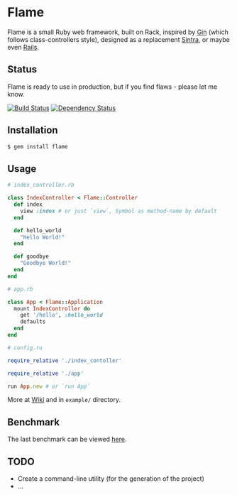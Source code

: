 # Flame

Flame is a small Ruby web framework, built on Rack,
inspired by [Gin](https://github.com/jcasts/gin)
(which follows class-controllers style),
designed as a replacement [Sintra](https://github.com/sinatra/sinatra),
or maybe even [Rails](https://github.com/rails/rails).

## Status

Flame is ready to use in production, but if you find flaws - please let me know.

[![Build Status](https://travis-ci.org/AlexWayfer/flame.svg?branch=master)](https://travis-ci.org/AlexWayfer/flame)
[![Dependency Status](https://gemnasium.com/badges/github.com/AlexWayfer/flame.svg)](https://gemnasium.com/github.com/AlexWayfer/flame)

## Installation

```bash
$ gem install flame
```

## Usage

```ruby
# index_controller.rb

class IndexController < Flame::Controller
  def index
    view :index # or just `view`, Symbol as method-name by default
  end

  def hello_world
    "Hello World!"
  end

  def goodbye
    "Goodbye World!"
  end
end

# app.rb

class App < Flame::Application
  mount IndexController do
    get '/hello', :hello_world
    defaults
  end
end

# config.ru

require_relative './index_contoller'

require_relative './app'

run App.new # or `run App`
```

More at [Wiki](https://github.com/AlexWayfer/flame/wiki) and in `example/` directory.

## Benchmark

The last benchmark can be viewed [here](https://github.com/AlexWayfer/bench-micro).

## TODO

* Create a command-line utility (for the generation of the project)
* ...
